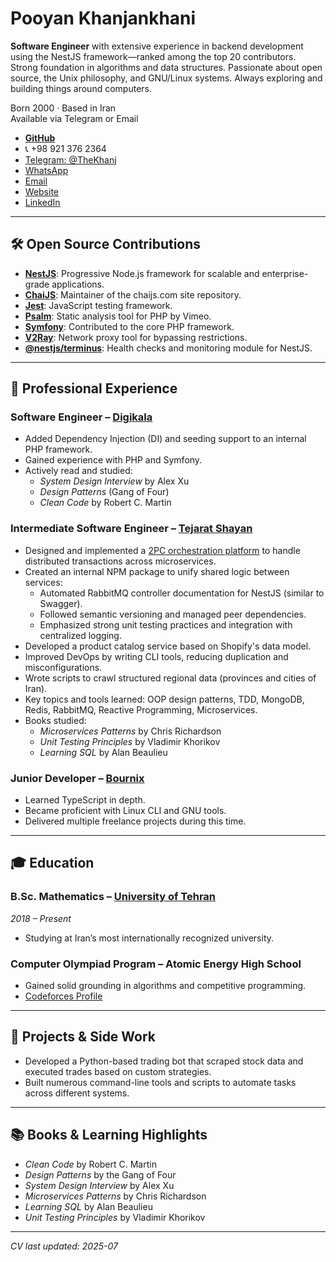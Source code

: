 # Pooyan Khanjankhani

**Software Engineer** with extensive experience in backend development using the NestJS framework—ranked among the top 20 contributors. Strong foundation in algorithms and data structures. Passionate about open source, the Unix philosophy, and GNU/Linux systems. Always exploring and building things around computers.

Born 2000 · Based in Iran  
Available via Telegram or Email

- [**GitHub**](https://github.com/thekhanj)
- 📞 +98 921 376 2364  
- [Telegram: @TheKhanj](https://t.me/thekhanj)
- [WhatsApp](https://wa.me/989213762364)
- [Email](mailto:pooyankhan@gmail.com)
- [Website](https://thekhanj.ir)
- [LinkedIn](https://www.linkedin.com/in/pooyan-khanjankhani-a50459177/)

---

## 🛠️ Open Source Contributions

- [**NestJS**](https://github.com/nestjs/nest): Progressive Node.js framework for scalable and enterprise-grade applications.
- [**ChaiJS**](https://github.com/chaijs/chaijs.github.io): Maintainer of the chaijs.com site repository.
- [**Jest**](https://github.com/facebook/jest): JavaScript testing framework.
- [**Psalm**](https://github.com/vimeo/psalm): Static analysis tool for PHP by Vimeo.
- [**Symfony**](https://github.com/symfony/symfony): Contributed to the core PHP framework.
- [**V2Ray**](https://github.com/v2ray/v2ray-core): Network proxy tool for bypassing restrictions.
- [**@nestjs/terminus**](https://github.com/nestjs/terminus): Health checks and monitoring module for NestJS.

---

## 💼 Professional Experience

### Software Engineer – [Digikala](https://www.linkedin.com/company/digikala/?originalSubdomain=ir)
- Added Dependency Injection (DI) and seeding support to an internal PHP framework.
- Gained experience with PHP and Symfony.
- Actively read and studied:
  - *System Design Interview* by Alex Xu
  - *Design Patterns* (Gang of Four)
  - *Clean Code* by Robert C. Martin

### Intermediate Software Engineer – [Tejarat Shayan](https://tejaratshayan.com/)
- Designed and implemented a [2PC orchestration platform](https://github.com/thekhanj/2pc-platform) to handle distributed transactions across microservices.
- Created an internal NPM package to unify shared logic between services:
  - Automated RabbitMQ controller documentation for NestJS (similar to Swagger).
  - Followed semantic versioning and managed peer dependencies.
  - Emphasized strong unit testing practices and integration with centralized logging.
- Developed a product catalog service based on Shopify's data model.
- Improved DevOps by writing CLI tools, reducing duplication and misconfigurations.
- Wrote scripts to crawl structured regional data (provinces and cities of Iran).
- Key topics and tools learned: OOP design patterns, TDD, MongoDB, Redis, RabbitMQ, Reactive Programming, Microservices.
- Books studied:
  - *Microservices Patterns* by Chris Richardson
  - *Unit Testing Principles* by Vladimir Khorikov
  - *Learning SQL* by Alan Beaulieu

### Junior Developer – [Bournix](https://ir.linkedin.com/company/bournix)
- Learned TypeScript in depth.
- Became proficient with Linux CLI and GNU tools.
- Delivered multiple freelance projects during this time.

---

## 🎓 Education

### B.Sc. Mathematics – [University of Tehran](https://www.linkedin.com/school/university-of-tehran/?originalSubdomain=ir)
*2018 – Present*

- Studying at Iran’s most internationally recognized university.

### Computer Olympiad Program – Atomic Energy High School

- Gained solid grounding in algorithms and competitive programming.
- [Codeforces Profile](https://codeforces.com/profile/Khanj)

---

## 🧠 Projects & Side Work

- Developed a Python-based trading bot that scraped stock data and executed trades based on custom strategies.
- Built numerous command-line tools and scripts to automate tasks across different systems.

---

## 📚 Books & Learning Highlights

- *Clean Code* by Robert C. Martin
- *Design Patterns* by the Gang of Four
- *System Design Interview* by Alex Xu
- *Microservices Patterns* by Chris Richardson
- *Learning SQL* by Alan Beaulieu
- *Unit Testing Principles* by Vladimir Khorikov

---

*CV last updated: 2025-07*
